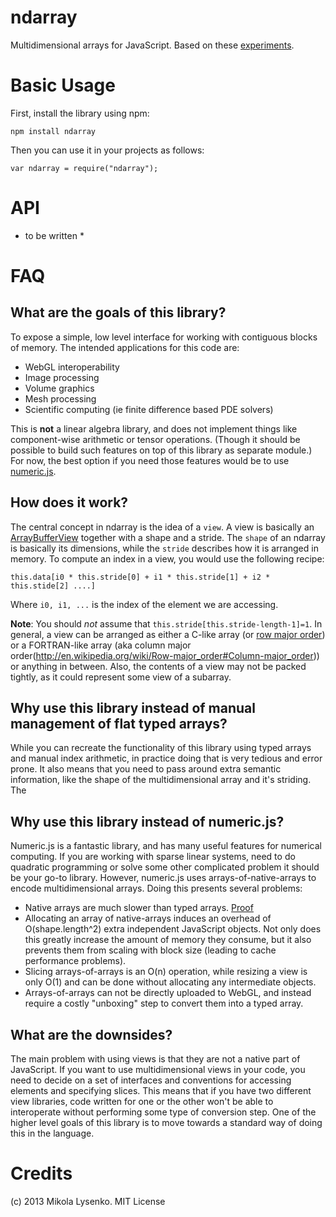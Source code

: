 ndarray
=======
Multidimensional arrays for JavaScript.  Based on these [experiments](https://github.com/mikolalysenko/ndarray-experiments).


Basic Usage
===========
First, install the library using npm:

    npm install ndarray

Then you can use it in your projects as follows:

    var ndarray = require("ndarray");
    

API
===
* to be written *

FAQ
===

## What are the goals of this library?

To expose a simple, low level interface for working with contiguous blocks of memory.  The intended applications for this code are:

* WebGL interoperability
* Image processing
* Volume graphics
* Mesh processing
* Scientific computing (ie finite difference based PDE solvers)

This is **not** a linear algebra library, and does not implement things like component-wise arithmetic or tensor operations.  (Though it should be possible to build such features on top of this library as separate module.)  For now, the best option if you need those features would be to use [numeric.js](http://www.numericjs.com/).

## How does it work?

The central concept in ndarray is the idea of a `view`.  A view is basically an [ArrayBufferView](https://developer.mozilla.org/en-US/docs/JavaScript/Typed_arrays/ArrayBufferView) together with a shape and a stride.  The `shape` of an ndarray is basically its dimensions, while the `stride` describes how it is arranged in memory.  To compute an index in a view, you would use the following recipe:

    this.data[i0 * this.stride[0] + i1 * this.stride[1] + i2 * this.stide[2] ....]

Where `i0, i1, ...` is the index of the element we are accessing.

**Note**: You should *not* assume that `this.stride[this.stride-length-1]=1`.  In general, a view can be arranged as either a C-like array (or [row major order](http://en.wikipedia.org/wiki/Row-major_order)) or a FORTRAN-like array (aka column major order(http://en.wikipedia.org/wiki/Row-major_order#Column-major_order)) or anything in between.  Also, the contents of a view may not be packed tightly, as it could represent some view of a subarray.

## Why use this library instead of manual management of flat typed arrays?

While you can recreate the functionality of this library using typed arrays and manual index arithmetic, in practice doing that is very tedious and error prone.  It also means that you need to pass around extra semantic information, like the shape of the multidimensional array and it's striding.  The

## Why use this library instead of numeric.js?

Numeric.js is a fantastic library, and has many useful features for numerical computing.  If you are working with sparse linear systems, need to do quadratic programming or solve some other complicated problem it should be your go-to library.  However, numeric.js uses arrays-of-native-arrays to encode multidimensional arrays.  Doing this presents several problems:

* Native arrays are much slower than typed arrays. [Proof](https://github.com/mikolalysenko/ndarray-experiments)
* Allocating an array of native-arrays induces an overhead of O(shape.length^2) extra independent JavaScript objects.  Not only does this greatly increase the amount of memory they consume, but it also prevents them from scaling with block size (leading to cache performance problems).
* Slicing arrays-of-arrays is an O(n) operation, while resizing a view is only O(1) and can be done without allocating any intermediate objects.
* Arrays-of-arrays can not be directly uploaded to WebGL, and instead require a costly "unboxing" step to convert them into a typed array.

## What are the downsides?

The main problem with using views is that they are not a native part of JavaScript.  If you want to use multidimensional views in your code, you need to decide on a set of interfaces and conventions for accessing elements and specifying slices.  This means that if you have two different view libraries, code written for one or the other won't be able to interoperate without performing some type of conversion step.  One of the higher level goals of this library is to move towards a standard way of doing this in the language.

Credits
=======
(c) 2013 Mikola Lysenko. MIT License